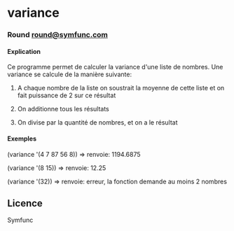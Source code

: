 # variance
### Round <round@symfunc.com>

#### Explication

Ce programme permet de calculer la variance d'une liste de nombres.
Une variance se calcule de la manière suivante:

1) A chaque nombre de la liste on soustrait la moyenne de cette liste et on fait puissance de 2 sur ce résultat

2) On additionne tous les résultats

3) On divise par la quantité de nombres, et on a le résultat


#### Exemples

(variance '(4 7 87 56 8)) => renvoie: 1194.6875

(variance '(8 15)) => renvoie: 12.25

(variance '(32)) => renvoie: erreur, la fonction demande au moins 2 nombres

## Licence

Symfunc
